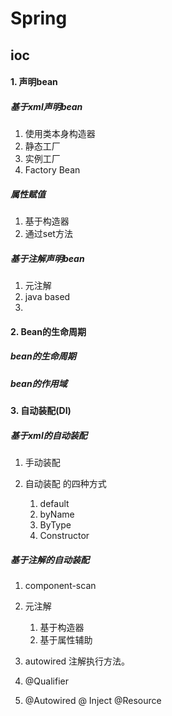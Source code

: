 # Spring

## ioc

#### 1. 声明bean

##### 基于xml声明bean

1. 使用类本身构造器
2. 静态工厂
3. 实例工厂
4. Factory Bean

##### 属性赋值

1. 基于构造器
2. 通过set方法

##### 基于注解声明bean

1. 元注解
2. java based
3. 



#### 2. Bean的生命周期

##### bean的生命周期

##### bean的作用域

#### 3. 自动装配(DI)

##### 基于xml的自动装配

1. 手动装配

2. 自动装配 的四种方式 

   1. default
   2. byName
   3. ByType
   4. Constructor

   

##### 基于注解的自动装配

1. component-scan

2. 元注解

   1. 基于构造器
   2. 基于属性辅助

3. autowired 注解执行方法。

4. @Qualifier

5. @Autowired @ Inject @Resource

   

##### 




